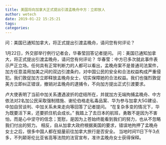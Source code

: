 ```yaml
---
title: 美国将向加拿大正式提出引渡孟晚舟中方：立即放人
author: wetech
date: 2019-01-22 15:25:21
tags: 
categories: 
---
```

问：美国已通知加拿大，将正式提出引渡孟晚舟，请问您有何评论？
<!-- more -->
1月22日，外交部举行例行记者会，华春莹回答记者提问。
问：美国已通知加拿大，将正式提出引渡孟晚舟，请问您有何评论？
华春莹：中方已多次就此事件表示严正立场。任何具有正常判断力的人都可以看出，孟晚舟案不是普通司法案件，加方任意滥用加美之间的双边引渡条约，对中国公民的安全和合法权益构成严重侵犯。我们敦促加方立即释放孟晚舟女士，切实保障她的合法权益。我们也强烈敦促美方立即纠正错误，撤销对孟晚舟的逮捕令，不向加方提出正式引渡要求。
 
 
卢大使表明了当前中加关系遭遇波折的症结所在，并就加方无端拘捕孟晚舟、中方依法对2名加公民采取强制措施、谢伦伯格走私毒品案、华为参与加拿大5G建设、中加自贸谈判、中加关系未来走向等回答了记者提问。
“在复杂多变的情况下，华为既要活下来，还要抓住机会成长。”
我踏上了去日本的航班，勇敢不是因为不害怕，而是心中坚守的信念；宽慰，是因为上苍始终能看到我们的努力，也从不忽略我们付出的努力。
相反，自从加拿大政府根据美国的要求，错误地拘押了孟晚舟女士之后，很多中国人都在掂量前往加拿大旅行是否安全。
当地时间11日下午3点多，不列颠哥伦比亚省高等法院的法官宣布，准许孟晚舟女士获得保释。
